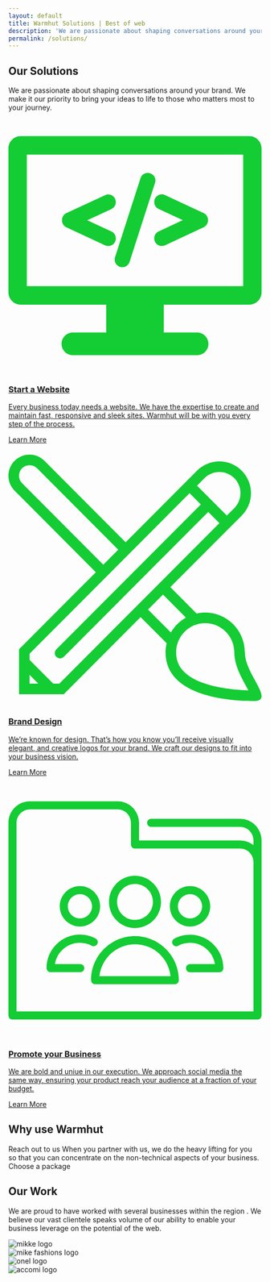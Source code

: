 ```yaml
---
layout: default
title: Warmhut Solutions | Best of web 
description: 'We are passionate about shaping conversations around your brand. We make it our priority to bring your ideas to life to those who matters most to your journey.'
permalink: /solutions/
---
```


<section class = 'division'>
  <div class = 'transparent about'>
    <h1>Our Solutions</h1>
    <div class = 'half'>
        <p>We are passionate about shaping conversations around your brand. We make it our priority to bring your ideas to life to those who matters most to your journey.
        </p>
    </div>
    <div class = 'flex-panel services'>
      <div class = 'flex-item trio'>
        <a href = '/solutions/web/'>
          <p class = 'center-text green'>
            <svg xmlns="http://www.w3.org/2000/svg" class = 'svg-icon' viewBox="0 0 413 413"><path fill="#14cc33" d="M393 28.3H20c-11 0-20 9-20 20v234c0 11 9 20 20 20h139.5v45.3h-54.3c-10.2 0-18.5 8.3-18.5 18.5s8.3 18.5 18.5 18.5h202.6c10.2 0 18.5-8.3 18.5-18.5s-8.3-18.5-18.5-18.5h-54.3v-45.3h139.5c11 0 20-9 20-20v-234C413 37.3 404 28.3 393 28.3zM383 272.3H30v-214h353V272.3z" class="a"/><path fill="#14cc33" d="M94.6 176.6l63.1 29.3c1.6 0.8 3.4 1.1 5.2 1.1 2.3 0 4.6-0.7 6.6-1.9 3.5-2.3 5.7-6.1 5.7-10.3v-0.3c0-4.8-2.8-9.1-7.1-11.1l-39.5-18.3 39.5-18.3c4.3-2 7.1-6.4 7.1-11.1v-0.3c0-4.2-2.1-8.1-5.7-10.3 -2-1.3-4.2-1.9-6.6-1.9 -1.8 0-3.6 0.4-5.2 1.1L94.6 153.5c-4.3 2-7.1 6.4-7.1 11.1v0.9C87.5 170.3 90.3 174.6 94.6 176.6z" class="a"/><path fill="#14cc33" d="M175.7 236.4c2.3 3.1 6 5 9.9 5h0.3c5.4 0 10-3.4 11.7-8.5l41.6-128.8c1.2-3.7 0.5-7.8-1.8-11 -2.3-3.1-6-5-9.9-5h-0.3c-5.4 0-10 3.4-11.7 8.5L173.9 225.4C172.7 229.1 173.4 233.2 175.7 236.4z" class="a"/><path fill="#14cc33" d="M237.9 135.6c0 4.7 2.8 9.1 7.1 11.1l39.5 18.3 -39.5 18.3c-4.3 2-7.1 6.4-7.1 11.1v0.3c0 4.2 2.1 8.1 5.7 10.3 2 1.3 4.3 1.9 6.6 1.9 1.8 0 3.5-0.4 5.2-1.1l63.1-29.3c4.3-2 7.1-6.4 7.1-11.1v-0.9c0-4.7-2.8-9.1-7.1-11.1l-63.1-29.3c-1.6-0.7-3.4-1.1-5.2-1.1 -2.4 0-4.6 0.7-6.6 1.9 -3.6 2.3-5.7 6.1-5.7 10.3V135.6L237.9 135.6z" class="a"/></svg>
            </p>
          <h3 class = 'value'>Start a Website</h3>
          <p>Every business today needs a website. We have the expertise to create and maintain fast, responsive and sleek sites. Warmhut will be with you every step of the process.
          </p>
          <div class = 'border'>Learn More</div>
        </a>
      </div>
      <div class = 'flex-item trio' id = 'graphics'>
        <a href = '/solutions/brand/'>
          <p class = 'center-text green'>
            <svg xmlns="http://www.w3.org/2000/svg" viewBox="0 0 512 512" class = 'svg-icon'><path fill="#14cc33" d="M478.2 406.4c0-44.3-35.9-80.2-80.2-80.2 -5.9 0-11.7 0.6-17.3 1.9l-53.2-53.2L471.9 130.6c25-25 25-65.5 0-90.5 -12.5-12.5-28.9-18.7-45.2-18.7s-32.8 6.3-45.3 18.7L237.1 184.4 72.8 20.1C64.5 11.8 53.6 7.6 42.7 7.6c-10.9 0-21.8 4.2-30.2 12.5 -16.7 16.7-16.7 43.7 0 60.3l164.3 164.3L21.4 400.1v90.5h90.5L267.3 335.2l52.7 52.7c-1.4 5.9-2.2 12.1-2.2 18.5 0 90.8 134 98 178.3 98C540.4 504.4 478.2 450.7 478.2 406.4zM396.5 55.2c8.1-8.1 18.8-12.5 30.2-12.5 11.4 0 22.1 4.4 30.2 12.5 16.6 16.6 16.6 43.7 0 60.3l-15.1 15.1 -60.3-60.3L396.5 55.2zM27.6 65.3c-8.3-8.3-8.3-21.8 0-30.2 4-4 9.4-6.2 15.1-6.2 5.7 0 11 2.2 15.1 6.2l164.3 164.3 -30.2 30.2L27.6 65.3zM42.7 469.3v-17.7l17.7 17.7H42.7zM103 469.3H90.6l-47.8-47.8v-12.5l323.6-323.6 22.7 22.7L96.9 400.2c-4.2 4.2-4.2 10.9 0 15.1 4.2 4.2 10.9 4.2 15.1 0l292.1-292.1 22.6 22.6L103 469.3zM282.4 320.1l30.2-30.2 46.4 46.4c-12.6 7.1-23.1 17.4-30.4 30L282.4 320.1zM397.2 469.2c-18.5-6.2-32.8-14.4-42.5-24.2 -10.4-10.6-15.5-23.2-15.5-38.7 0-15.7 6.1-30.5 17.2-41.6 11.1-11.1 25.9-17.2 41.6-17.2 32.5 0 58.9 26.4 58.9 58.9 0 24.3 12.9 48 23.3 67 1.5 2.8 3.4 6.3 5.1 9.6C462.4 482.3 427.7 479.5 397.2 469.2z" fill="#14cc33"/></svg>  
          </p>
          <h3 class = 'value'>Brand Design</h3>
          <p>We’re known for design. That’s how you know you’ll receive visually elegant, and creative logos for your brand. We craft our designs to fit into your business vision.</p>
          <div class = 'border'>Learn More</div>
        </a>
      </div>
      <div class = 'flex-item trio' id = 'social'>
        <a href = '/solutions/social/'>
        <p class = 'center-text green'>
          <svg xmlns="http://www.w3.org/2000/svg" viewBox="0 0 470 470" class = 'svg-icon'><path fill="#14cc33" d="m430 65.5h-165c-4.1 0-7.5 3.4-7.5 7.5s3.4 7.5 7.5 7.5h165c13.8 0 25 11.2 25 25v8.8c-6.9-5.5-15.5-8.8-25-8.8h-187.5v-32.5c0-22.1-17.9-40-40-40h-162.5c-22.1 0-40 17.9-40 40v356.5c0 4.1 3.4 7.5 7.5 7.5h455c4.1 0 7.5-3.4 7.5-7.5v-324c0-22.1-17.9-40-40-40zm25 356.5h-440v-349c0-13.8 11.2-25 25-25h162.5c13.8 0 25 11.2 25 25v40c0 4.1 3.4 7.5 7.5 7.5h195c13.8 0 25 11.2 25 25v276.5z" class="a"/><path fill="#14cc33" d="m337.2 264.9c20.7 0 37.5-16.8 37.5-37.5s-16.8-37.5-37.5-37.5-37.5 16.8-37.5 37.5 16.8 37.5 37.5 37.5zm0-60c12.4 0 22.5 10.1 22.5 22.5 0 12.4-10.1 22.5-22.5 22.5-12.4 0-22.5-10.1-22.5-22.5 0-12.4 10.1-22.5 22.5-22.5z" class="a"/><path fill="#14cc33" d="m337.2 279.9c-10.2 0-20.3 2.5-29.2 7.3-3.6 2-5 6.5-3.1 10.2 2 3.6 6.5 5 10.2 3.1 6.7-3.6 14.4-5.5 22.1-5.5 23.3 0 42.7 17.1 46.3 39.4h-46.3c-4.1 0-7.5 3.4-7.5 7.5s3.4 7.5 7.5 7.5h54.4c4.1 0 7.5-3.4 7.5-7.5 0-34.1-27.8-61.9-61.9-61.9z" class="a"/><path fill="#14cc33" d="m133.4 334.3h-47c3.6-22.3 23-39.4 46.3-39.4 7.7 0 15.4 1.9 22.1 5.5 3.7 2 8.2 0.6 10.2-3.1 2-3.6 0.6-8.2-3.1-10.2-8.9-4.8-19-7.3-29.2-7.3-34.1 0-61.9 27.8-61.9 61.9 0 4.1 3.4 7.5 7.5 7.5h55.1c4.1 0 7.5-3.4 7.5-7.5s-3.4-7.5-7.5-7.5z" class="a"/><path fill="#14cc33" d="m132.8 264.9c20.7 0 37.5-16.8 37.5-37.5s-16.8-37.5-37.5-37.5-37.5 16.8-37.5 37.5 16.8 37.5 37.5 37.5zm0-60c12.4 0 22.5 10.1 22.5 22.5 0 12.4-10.1 22.5-22.5 22.5-12.4 0-22.5-10.1-22.5-22.5 0-12.4 10.1-22.5 22.5-22.5z" class="a"/><path fill="#14cc33" d="m235 267.6c26.6 0 48.3-21.7 48.3-48.3s-21.7-48.3-48.3-48.3-48.3 21.7-48.3 48.3 21.7 48.3 48.3 48.3zm0-81.6c18.4 0 33.3 14.9 33.3 33.3s-14.9 33.3-33.3 33.3-33.3-14.9-33.3-33.3 14.9-33.3 33.3-33.3z" class="a"/><path fill="#14cc33" d="m235 282.6c-44.9 0-81.5 36.5-81.5 81.5 0 4.1 3.4 7.5 7.5 7.5h147.9c4.1 0 7.5-3.4 7.5-7.5 0-44.9-36.5-81.5-81.5-81.5zm-66 74c3.7-33.1 31.9-59 66-59s62.3 25.8 66 59h-132.1z" class="a"/></svg>
        </p>
        <h3 class = 'value'>Promote your Business</h3>
        <p> We are bold and uniue in our execution. We approach social media the same way, ensuring your product reach your audience at a fraction of your budget.</p>
          <div class = 'border'>Learn More</div>
        </a>
      </div>
    </div>
    <div class = 'transparent'>
      <h2>Why use Warmhut</h2>
      <div class = 'flex-panel division'>
        <div class = 'flex-item duo'>
        Reach out to us
        When you
                partner with us, we do the heavy lifting for you so that you can concentrate on the non-technical aspects of your business.
        </div>
        <div class = 'flex-item duo'>
        Choose a package
        </div>
      </div>
    </div>
    <div class = 'transparent'>
        <h2>Our Work</h2>
        <div class = 'half'>
        <p>We are proud to have worked with several businesses within the region
            . We believe our vast clientele speaks volume 
            of our ability to enable your business leverage on the potential of the 
            web.
        </p>
        </div>
        <div class ='flex-panel'>
            <div class = 'flex-item project quad'>
            <img src = '{{ site.baseurl }}/assets/logos/sikke.svg' alt = 'mikke logo'>
            </div>
            <div class = 'flex-item project quad'>
            <img src = '{{ site.baseurl }}/assets/logos/mike.svg' alt = 'mike fashions logo'>
            </div>
            <div class = 'flex-item project quad'>
            <img src = '{{ site.baseurl }}/assets/logos/onel.svg' alt = 'onel logo'>
            </div>
            <div class = 'flex-item project quad'>
            <img src = '{{ site.baseurl }}/assets/logos/accomi.svg' alt = 'accomi logo'>
            </div>
        </div>
      </div>
       </div>
</section>